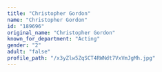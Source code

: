 ```yaml
---
title: "Christopher Gordon"
name: "Christopher Gordon"
id: "189696"
original_name: "Christopher Gordon"
known_for_department: "Acting"
gender: "2"
adult: "false"
profile_path: "/x3yZlw5ZqSCT4RWNdt7VxVmJgMh.jpg"
---
```

